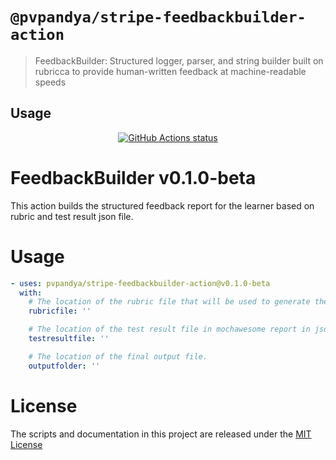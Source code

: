 # `@pvpandya/stripe-feedbackbuilder-action`

> FeedbackBuilder: Structured logger, parser, and string builder built on rubricca to provide human-written feedback at machine-readable speeds

## Usage

<p align="center">
  <a href="https://github.com/actions/checkout"><img alt="GitHub Actions status" src="https://github.com/actions/checkout/workflows/test-local/badge.svg"></a>
</p>

# FeedbackBuilder v0.1.0-beta

This action builds the structured feedback report for the learner based on rubric and test result json file.

# Usage

<!-- start usage -->
```yaml
- uses: pvpandya/stripe-feedbackbuilder-action@v0.1.0-beta
  with:
    # The location of the rubric file that will be used to generate the output.
    rubricfile: ''

    # The location of the test result file in mochawesome report in json format that will be used to generate the output.
    testresultfile: ''

    # The location of the final output file.
    outputfolder: ''
```
<!-- end usage -->

# License

The scripts and documentation in this project are released under the [MIT License](LICENSE)
